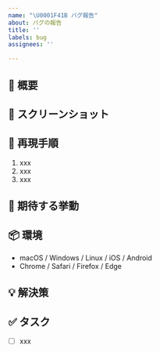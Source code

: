 ```yaml
---
name: "\U0001F41B バグ報告"
about: バグの報告
title: ''
labels: bug
assignees: ''

---
```


## 🐛 概要

## 📸 スクリーンショット

## 👀 再現手順

1. xxx
2. xxx
3. xxx

## 🎨 期待する挙動

## 📦️ 環境

- macOS / Windows / Linux / iOS / Android
- Chrome / Safari / Firefox / Edge

## 💡 解決策

## ✅ タスク

- [ ] xxx
